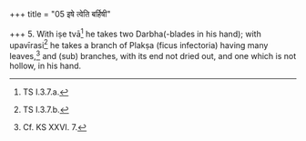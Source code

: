 +++
title = "05 इषे त्वेति बर्हिषी"

+++
5. With iṣe tvā[^1] he takes two Darbha(-blades in his hand); with upavīrasi[^2] he takes a branch of Plakṣa (ficus infectoria) having many leaves,[^3] and (sub) branches, with its end not dried out, and one which is not hollow, in his hand.  

[^1]: TS I.3.7.a.  

[^2]: TS I.3.7.b.  

[^3]: Cf. KS XXVI. 7.
